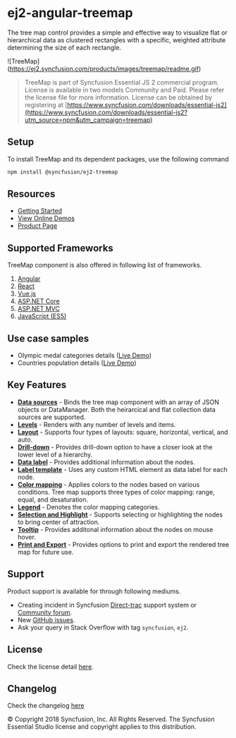 # ej2-angular-treemap

The tree map control provides a simple and effective way to visualize flat or hierarchical data as clustered rectangles with a specific, weighted attribute determining the size of each rectangle.

![TreeMap] (https://ej2.syncfusion.com/products/images/treemap/readme.gif)

> TreeMap is part of Syncfusion Essential JS 2 commercial program. License is available in two models Community and Paid. Please refer the license file for more information. License can be obtained by registering at [https://www.syncfusion.com/downloads/essential-js2](https://www.syncfusion.com/downloads/essential-js2?utm_source=npm&utm_campaign=treemap)

## Setup

To install TreeMap and its dependent packages, use the following command

```sh
npm install @syncfusion/ej2-treemap
```

## Resources

* [Getting Started](https://ej2.syncfusion.com/angular/documentation/treemap/getting-started.html)
* [View Online Demos](https://ej2.syncfusion.com/angular/demos/#/material/treemap/default)
* [Product Page](https://www.syncfusion.com/products/angular/treemap)

## Supported Frameworks

TreeMap component is also offered in following list of frameworks.

1. [Angular](https://www.npmjs.com/package/@syncfusion/ej2-ng-treemap?utm_source=npm&utm_campaign=treemap)
2. [React](https://www.npmjs.com/package/@syncfusion/ej2-react-treemap?utm_source=npm&utm_campaign=treemap)
3. [Vue.js](https://www.npmjs.com/package/@syncfusion/ej2-vue-treemap?utm_source=npm&utm_campaign=treemap)
4. [ASP.NET Core](https://aspdotnetcore.syncfusion.com/TreeMap/Default#/material)
5. [ASP.NET MVC](https://aspnetmvc.syncfusion.com/TreeMap/Default#/material)
6. [JavaScript (ES5)](https://www.syncfusion.com/products/javascript/treemap)

## Use case samples

* Olympic medal categories details ([Live Demo](https://ej2.syncfusion.com/angular/demos/#/material/treemap/custom))
* Countries population details ([Live Demo](https://ej2.syncfusion.com/angular/demos/#/material/treemap/drilldown))

## Key Features

* [**Data sources**](https://ej2.syncfusion.com/angular/demos/#/material/treemap/pie) - Binds the tree map component with an array of JSON objects or DataManager. Both the heirarcical and flat collection data sources are supported.
* [**Levels**](https://ej2.syncfusion.com/angular/demos/#/material/treemap/default) - Renders with any number of levels and items.
* [**Layout**](https://ej2.syncfusion.com/angular/demos/#/material/treemap/layout) - Supports four types of layouts: square, horizontal, vertical, and auto.
* [**Drill-down**](https://ej2.syncfusion.com/angular/demos/#/material/treemap/drilldown) - Provides drill-down option to have a closer look at the lower level of a hierarchy.
* [**Data label**](https://ej2.syncfusion.com/angular/demos/#/material/treemap/label) - Provides additional information about the nodes.
* [**Label template**](https://ej2.syncfusion.com/angular/demos/#/material/treemap/custom) - Uses any custom HTML element as data label for each node.
* [**Color mapping**](https://ej2.syncfusion.com/angular/demos/#/material/treemap/label) - Applies colors to the nodes based on various conditions. Tree map supports three types of color mapping: range, equal, and desaturation.
* [**Legend**](https://ej2.syncfusion.com/angular/demos/#/material/treemap/legend) - Denotes the color mapping categories.
* [**Selection and Highlight**](https://ej2.syncfusion.com/angular/demos/#/material/treemap/selection) - Supports selecting or highlighting the nodes to bring center of attraction.
* [**Tooltip**](https://ej2.syncfusion.com/angular/demos/#/material/treemap/tooltip) - Provides additonal information about the nodes on mouse hover.
* [**Print and Export**](https://ej2.syncfusion.com/angular/demos/#/material/treemap/print) - Provides options to print and export the rendered tree map for future use.

## Support

Product support is available for through following mediums.

* Creating incident in Syncfusion [Direct-trac](https://www.syncfusion.com/support/directtrac/incidents?utm_source=npm&utm_campaign=treemap) support system or [Community forum](https://www.syncfusion.com/forums/essential-js2?utm_source=npm&utm_campaign=treemap).
* New [GitHub issues](https://github.com/syncfusion/ej2-angular-ui-components/issues).
* Ask your query in Stack Overflow with tag `syncfusion`, `ej2`.

## License

Check the license detail [here](https://github.com/syncfusion/ej2-angular-ui-components/blob/master/LICENSE?utm_source=npm&utm_campaign=treemap).

## Changelog

Check the changelog [here](https://github.com/syncfusion/ej2-angular-ui-components/blob/master/components/treemap/CHANGELOG.md?utm_source=npm&utm_campaign=treemap)

© Copyright 2018 Syncfusion, Inc. All Rights Reserved. The Syncfusion Essential Studio license and copyright applies to this distribution.